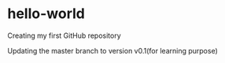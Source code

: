 # hello-world
Creating my first GitHub repository

Updating the master branch to version v0.1(for learning purpose)
